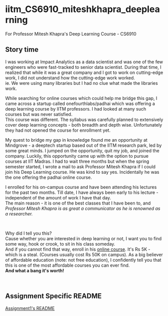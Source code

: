 # iitm_CS6910_miteshkhapra_deeplearning
For Professor Mitesh Khapra's Deep Learning Course - CS6910

## Story time
I was working at Impact Analytics as a data scientist and was one of the few engineers who were fast-tracked to senior data scientist.
During that time, I realized that while it was a great company and I got to work on cutting-edge work, I did not understand how the cutting-edge work worked.<br> 
ie. We were using many libraries but I had no clue what made the libraries work. 

While searching for online courses which could help me bridge this gap, I came across a startup called onefourthlabs/padhai which was offering a deep learning course by IITM professors.
I had looked at many such courses but was never satisfied.<br>
This course was different. The syllabus was carefully planned to extensively cover deep learning concepts - both breadth and depth wise.
Unfortunately they had not opened the course for enrollment yet.

My quest to bridge my gap in knowledge found me an opportunity at Mindgrove - a deeptech startup based out of the IITM research park, led by some great minds.
I jumped on the opportunity, quit my job, and joined the company.
Luckily, this opportunity came up with the option to pursue courses at IIT Madras.
I had to wait three months but when the spring semester started, I wrote a mail to ask Professor Mitesh Khapra if I could join his Deep Learning course. He was kind to say yes. Incidentally he was the one offering the padhai online course.

I enrolled for his on-campus course and have been attending his lectures for the past two months. 
Till date, I have always been early to his lecture - independent of the amount of work I have that day.<br>
The main reason - it is one of the best classes that I have been to, and *Professor Mitesh Khapra is as great a communicator as he is renowned as a researcher.*

<br>

Why did I tell you this?<br>
Cause whether you are interested in deep learning or not, I want you to find some way, hook or crook, to sit in his class someday.<br>
And if you cannot find that way, enroll in his [online course](https://padhai.onefourthlabs.in/courses/dl-feb-2019). It's Rs 5K - which is a steal. (Courses usually cost Rs 50K on campus). As a big believer of affordable education (note: not free education), I confidently tell you that this is one of the most affordable courses you can ever find.<br>
**And what a bang it's worth!**

<br>

## Assignment Specific README
[Assignment1's README](./assignment1/README.md)
